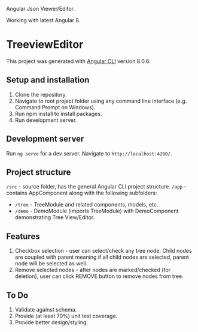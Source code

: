Angular Json Viewer/Editor.

Working with latest Angular 8.

# TreeviewEditor

This project was generated with [Angular CLI](https://github.com/angular/angular-cli) version 8.0.6.

## Setup and installation

1. Clone the repository.
2. Navigate to root project folder using any command line interface (e.g. Command Prompt on Windows).
3. Run npm install to install packages.
3. Run development server.

## Development server

Run `ng serve` for a dev server. Navigate to `http://localhost:4200/`.

## Project structure
`/src` - source folder, has the general Angular CLI project structure. 
`/app` - contains AppComponent along with the following subfolders:
  - `/tree` - TreeModule and related components, models, etc..
  - `/demo` - DemoModule (imports TreeModule) with DemoComponent demonstrating Tree View/Editor.

## Features
1. Checkbox selection - user can select/check any tree node. Child nodes are coupled with parent meaning if all child nodes are selected,   parent node will be selected as well. 
2. Remove selected nodes - after nodes are marked/checked (for deletion), user can click REMOVE button to remove nodes from tree.

## To Do
1. Validate against schema.
3. Provide (at least 70%) unit test coverage.
2. Provide better design/styling.
